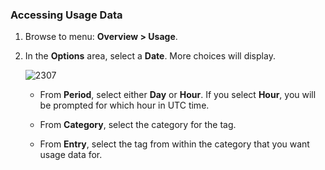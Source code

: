 ### Accessing Usage Data

1.  Browse to menu: **Overview > Usage**.

2.  In the **Options** area, select a **Date**. More choices will
    display.

    ![2307](../images/2307.png)

      - From **Period**, select either **Day** or **Hour**. If you
        select **Hour**, you will be prompted for which hour in UTC
        time.

      - From **Category**, select the category for the tag.

      - From **Entry**, select the tag from within the category that you
        want usage data for.
